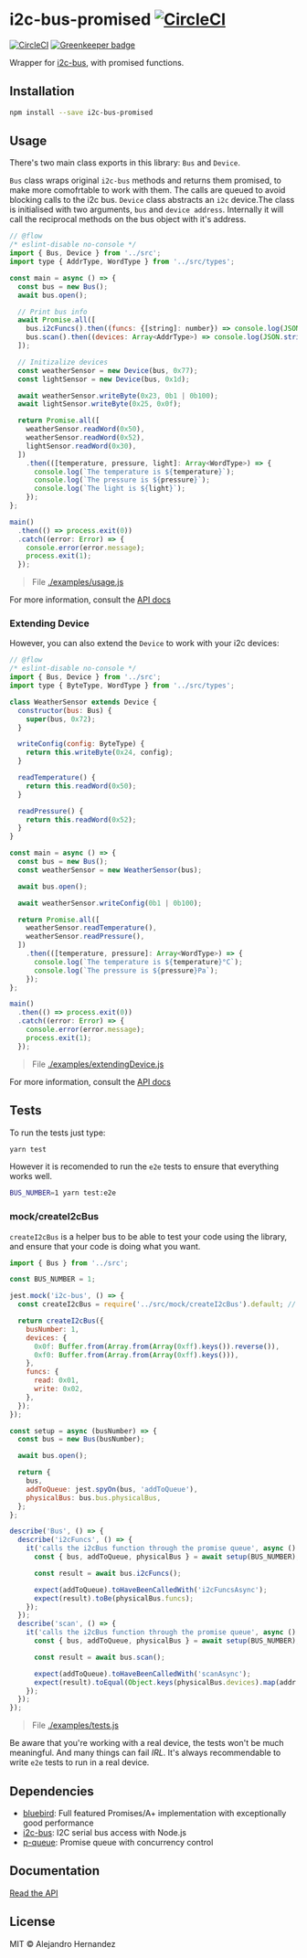 # i2c-bus-promised [![CircleCI](https://circleci.com/gh/AlejandroHerr/i2c-bus-promised/tree/master.svg?style=svg)](https://circleci.com/gh/AlejandroHerr/scroll-phat-hd.js/tree/development)

<!--@shields.flatSquare('deps','devDeps')-->
<!--/@-->
[![CircleCI](https://circleci.com/gh/AlejandroHerr/i2c-bus-promised.svg?style=svg)](https://circleci.com/gh/AlejandroHerr/i2c-bus-promised) [![Greenkeeper badge](https://badges.greenkeeper.io/AlejandroHerr/i2c-bus-promised.svg)](https://greenkeeper.io/)

Wrapper for [i2c-bus](https://github.com/fivdi/i2c-bus), with promised functions.

<!--@installation()-->
## Installation

```sh
npm install --save i2c-bus-promised
```
<!--/@-->

## Usage

There's two main class exports in this library: `Bus` and `Device`.

`Bus` class wraps original `i2c-bus` methods and returns them promised, to make more comofrtable to work with them. The calls are queued to avoid blocking calls to the i2c bus.
`Device` class abstracts an `i2c` device.The class is initialised with two arguments, `bus` and `device address`. Internally it will call the reciprocal methods on the bus object with it's address.

<!--@snippet('./examples/usage.js', { showSource: true })-->
```js
// @flow
/* eslint-disable no-console */
import { Bus, Device } from '../src';
import type { AddrType, WordType } from '../src/types';

const main = async () => {
  const bus = new Bus();
  await bus.open();

  // Print bus info
  await Promise.all([
    bus.i2cFuncs().then((funcs: {[string]: number}) => console.log(JSON.stringify(funcs, null, 2))),
    bus.scan().then((devices: Array<AddrType>) => console.log(JSON.stringify(devices, null, 2))),
  ]);

  // Initizalize devices
  const weatherSensor = new Device(bus, 0x77);
  const lightSensor = new Device(bus, 0x1d);

  await weatherSensor.writeByte(0x23, 0b1 | 0b100);
  await lightSensor.writeByte(0x25, 0x0f);

  return Promise.all([
    weatherSensor.readWord(0x50),
    weatherSensor.readWord(0x52),
    lightSensor.readWord(0x30),
  ])
    .then(([temperature, pressure, light]: Array<WordType>) => {
      console.log(`The temperature is ${temperature}`);
      console.log(`The pressure is ${pressure}`);
      console.log(`The light is ${light}`);
    });
};

main()
  .then(() => process.exit(0))
  .catch((error: Error) => {
    console.error(error.message);
    process.exit(1);
  });
```

> File [./examples/usage.js](./examples/usage.js)
<!--/@-->

For more information, consult the [API docs](https://github.com/AlejandroHerr/i2c-bus-promised/blob/master/API.md)

### Extending Device

However, you can also extend the `Device` to work with your i2c devices:

<!--@snippet('./examples/extendingDevice.js', { showSource: true })-->
```js
// @flow
/* eslint-disable no-console */
import { Bus, Device } from '../src';
import type { ByteType, WordType } from '../src/types';

class WeatherSensor extends Device {
  constructor(bus: Bus) {
    super(bus, 0x72);
  }

  writeConfig(config: ByteType) {
    return this.writeByte(0x24, config);
  }

  readTemperature() {
    return this.readWord(0x50);
  }

  readPressure() {
    return this.readWord(0x52);
  }
}

const main = async () => {
  const bus = new Bus();
  const weatherSensor = new WeatherSensor(bus);

  await bus.open();

  await weatherSensor.writeConfig(0b1 | 0b100);

  return Promise.all([
    weatherSensor.readTemperature(),
    weatherSensor.readPressure(),
  ])
    .then(([temperature, pressure]: Array<WordType>) => {
      console.log(`The temperature is ${temperature}°C`);
      console.log(`The pressure is ${pressure}Pa`);
    });
};

main()
  .then(() => process.exit(0))
  .catch((error: Error) => {
    console.error(error.message);
    process.exit(1);
  });
```

> File [./examples/extendingDevice.js](./examples/extendingDevice.js)
<!--/@-->

For more information, consult the [API docs](https://github.com/AlejandroHerr/i2c-bus-promised/blob/master/API.md#device)

## Tests

To run the tests just type:

```bash
yarn test
```

However it is recomended to run the `e2e` tests to ensure that everything works well.

```bash
BUS_NUMBER=1 yarn test:e2e
```

### mock/createI2cBus

`createI2cBus` is a helper bus to be able to test your code using the library, and ensure that your code is doing what you want.

<!--@snippet('./examples/tests.js', { showSource: true })-->
```js
import { Bus } from '../src';

const BUS_NUMBER = 1;

jest.mock('i2c-bus', () => {
  const createI2cBus = require('../src/mock/createI2cBus').default; // eslint-disable-line global-require

  return createI2cBus({
    busNumber: 1,
    devices: {
      0x0f: Buffer.from(Array.from(Array(0xff).keys()).reverse()),
      0xf0: Buffer.from(Array.from(Array(0xff).keys())),
    },
    funcs: {
      read: 0x01,
      write: 0x02,
    },
  });
});

const setup = async (busNumber) => {
  const bus = new Bus(busNumber);

  await bus.open();

  return {
    bus,
    addToQueue: jest.spyOn(bus, 'addToQueue'),
    physicalBus: bus.bus.physicalBus,
  };
};

describe('Bus', () => {
  describe('i2cFuncs', () => {
    it('calls the i2cBus function through the promise queue', async () => {
      const { bus, addToQueue, physicalBus } = await setup(BUS_NUMBER);

      const result = await bus.i2cFuncs();

      expect(addToQueue).toHaveBeenCalledWith('i2cFuncsAsync');
      expect(result).toBe(physicalBus.funcs);
    });
  });
  describe('scan', () => {
    it('calls the i2cBus function through the promise queue', async () => {
      const { bus, addToQueue, physicalBus } = await setup(BUS_NUMBER);

      const result = await bus.scan();

      expect(addToQueue).toHaveBeenCalledWith('scanAsync');
      expect(result).toEqual(Object.keys(physicalBus.devices).map(addr => parseInt(addr, 10)));
    });
  });
});
```

> File [./examples/tests.js](./examples/tests.js)
<!--/@-->

Be aware that you're working with a real device, the tests won't be much meaningful. And many things can fail _IRL_. It's always recommendable to write `e2e` tests to run in a real device.

<!--@dependencies()-->
## <a name="dependencies">Dependencies</a>

- [bluebird](https://github.com/petkaantonov/bluebird): Full featured Promises/A+ implementation with exceptionally good performance
- [i2c-bus](https://github.com/fivdi/i2c-bus): I2C serial bus access with Node.js
- [p-queue](undefined): Promise queue with concurrency control

<!--/@-->

## Documentation

[Read the API](https://github.com/AlejandroHerr/i2c-bus-promised/blob/master/API.md)

<!--@license()-->
## License

MIT © Alejandro Hernandez
<!--/@-->
